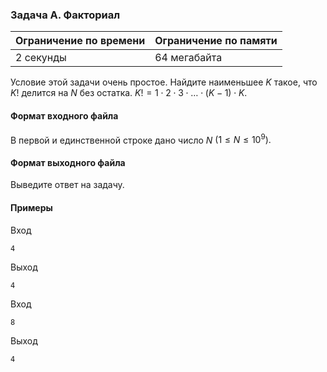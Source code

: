 

### Задача A. Факториал

| Ограничение по времени      | Ограничение по памяти         |
|:----------------------------|:------------------------------|
|2 секунды|64 мегабайта|

Условие этой задачи очень простое. Найдите наименьшее $K$ такое, что $K!$ делится на $N$ без остатка. $K! = 1 \cdot 2 \cdot 3 \cdot \ldots \cdot (K-1) \cdot K.$

#### Формат входного файла

В первой и единственной строке дано число $N$ $(1 \le N \le 10^9).$


#### Формат выходного файла

Выведите ответ на задачу.

#### Примеры

Вход
```
4
```

Выход
```
4
```
Вход
```
8
```

Выход
```
4
```
